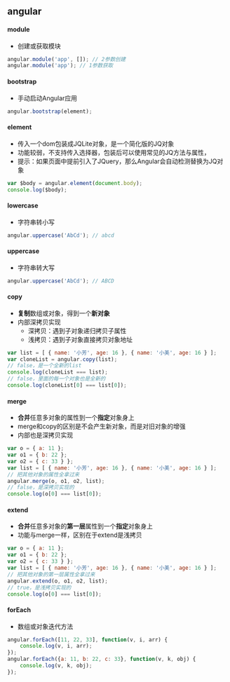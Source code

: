 ## angular

#### module
- 创建或获取模块
```javascript
angular.module('app', []); // 2参数创建
angular.module('app'); // 1参数获取
```

#### bootstrap
- 手动启动Angular应用
```javascript
angular.bootstrap(element);
```

#### element
- 传入一个dom包装成JQLite对象，是一个简化版的JQ对象
- 功能较弱，不支持传入选择器，包装后可以使用常见的JQ方法与属性，
- 提示：如果页面中提前引入了JQuery，那么Angular会自动检测替换为JQ对象
```javascript
var $body = angular.element(document.body);
console.log($body);
```

#### lowercase
- 字符串转小写
```javascript
angular.uppercase('AbCd'); // abcd
```

#### uppercase
-  字符串转大写
```javascript
angular.uppercase('AbCd'); // ABCD
```

#### copy
- **复制**数组或对象，得到一个**新对象**
- 内部深拷贝实现
    + 深拷贝：遇到子对象递归拷贝子属性
    + 浅拷贝：遇到子对象直接拷贝对象地址
```javascript
var list = [ { name: '小芳', age: 16 }, { name: '小美', age: 16 } ];
var cloneList = angular.copy(list);
// false，是一个全新的list
console.log(cloneList === list);
// false，里面的每一个对象也是全新的
console.log(cloneList[0] === list[0]);
```

#### merge
- **合并**任意多对象的属性到一个**指定**对象身上
- merge和copy的区别是不会产生新对象，而是对旧对象的增强
- 内部也是深拷贝实现
```javascript
var o = { a: 11 };
var o1 = { b: 22 };
var o2 = { c: 33 } };
var list = [ { name: '小芳', age: 16 }, { name: '小美', age: 16 } ];
// 把其他对象的属性全拿过来
angular.merge(o, o1, o2, list);
// false，是深拷贝实现的
console.log(o[0] === list[0]);
```

#### extend
- **合并**任意多对象的**第一层**属性到一个**指定**对象身上
- 功能与merge一样，区别在于extend是浅拷贝
```javascript
var o = { a: 11 };
var o1 = { b: 22 };
var o2 = { c: 33 } };
var list = [ { name: '小芳', age: 16 }, { name: '小美', age: 16 } ];
// 把其他对象的第一层属性全拿过来
angular.extend(o, o1, o2, list);
// true，是浅拷贝实现的
console.log(o[0] === list[0]);
```

#### forEach
-  数组或对象迭代方法
```javascript
angular.forEach([11, 22, 33], function(v, i, arr) {
	console.log(v, i, arr);
});
angular.forEach({a: 11, b: 22, c: 33}, function(v, k, obj) {
	console.log(v, k, obj);
});
```
